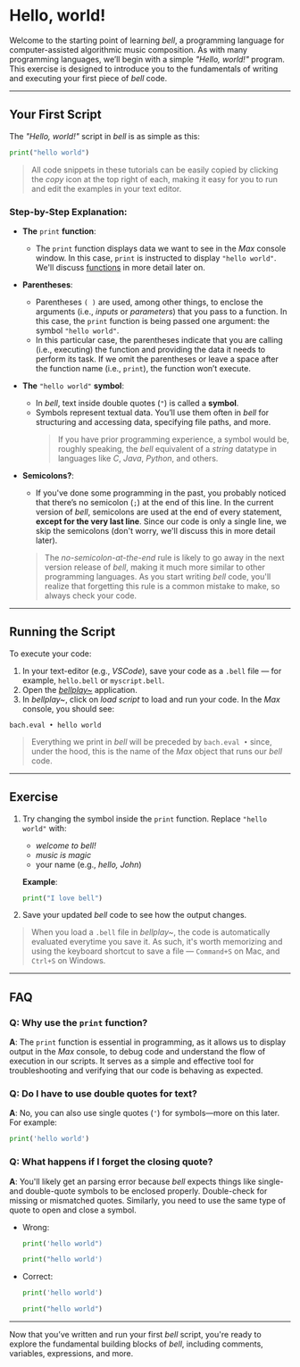 # Hello, world!

Welcome to the starting point of learning _bell_, a programming language for computer-assisted algorithmic music composition. As with many programming languages, we’ll begin with a simple _"Hello, world!"_ program. This exercise is designed to introduce you to the fundamentals of writing and executing your first piece of _bell_ code.

---

## Your First Script

The _"Hello, world!"_ script in _bell_ is as simple as this:

```py
print("hello world")
```

> All code snippets in these tutorials can be easily copied by clicking the _copy_ icon at the top right of each, making it easy for you to run and edit the examples in your text editor.

### Step-by-Step Explanation:

- **The** `print` **function**:
  - The `print` function displays data we want to see in the _Max_ console window. In this case, `print` is instructed to display `"hello world"`. We'll discuss [functions](07_functions.md) in more detail later on.
- **Parentheses**:
  - Parentheses `( )` are used, among other things, to enclose the arguments (i.e., _inputs_ or _parameters_) that you pass to a function. In this case, the `print` function is being passed one argument: the symbol `"hello world"`.
  - In this particular case, the parentheses indicate that you are calling (i.e., executing) the function and providing the data it needs to perform its task. If we omit the parentheses or leave a space after the function name (i.e., `print`), the function won’t execute.
- **The** `"hello world"` **symbol**:
  - In _bell_, text inside double quotes (`"`) is called a **symbol**.
  - Symbols represent textual data. You’ll use them often in _bell_ for structuring and accessing data, specifying file paths, and more.
    > If you have prior programming experience, a symbol would be, roughly speaking, the _bell_ equivalent of a _string_ datatype in languages like _C_, _Java_, _Python_, and others.
- **Semicolons?**:

  - If you've done some programming in the past, you probably noticed that there’s no semicolon (`;`) at the end of this line. In the current version of _bell_, semicolons are used at the end of every statement, **except for the very last line**. Since our code is only a single line, we skip the semicolons (don't worry, we'll discuss this in more detail later).

  > The _no-semicolon-at-the-end_ rule is likely to go away in the next version release of _bell_, making it much more similar to other programming languages. As you start writing _bell_ code, you'll realize that forgetting this rule is a common mistake to make, so always check your code.

---

## Running the Script

To execute your code:

1. In your text-editor (e.g., _VSCode_), save your code as a `.bell` file — for example, `hello.bell` or `myscript.bell`.
2. Open the [_bellplay~_](https://github.com/felipetovarhenao/bellplay/releases/latest) application.
3. In _bellplay~_, click on _load script_ to load and run your code. In the _Max_ console, you should see:

```
bach.eval • hello world
```

> Everything we print in _bell_ will be preceded by `bach.eval •` since, under the hood, this is the name of the _Max_ object that runs our _bell_ code.

---

## Exercise

1. Try changing the symbol inside the `print` function. Replace `"hello world"` with:

   - _welcome to bell!_
   - _music is magic_
   - your name (e.g., _hello, John_)

   **Example**:

   ```py
   print("I love bell")
   ```

2. Save your updated _bell_ code to see how the output changes.

> When you load a `.bell` file in _bellplay~_, the code is automatically evaluated everytime you save it. As such, it's worth memorizing and using the keyboard shortcut to save a file — `Command+S` on Mac, and `Ctrl+S` on Windows.

---

## FAQ

### Q: Why use the `print` function?

**A**: The `print` function is essential in programming, as it allows us to display output in the _Max_ console, to debug code and understand the flow of execution in our scripts. It serves as a simple and effective tool for troubleshooting and verifying that our code is behaving as expected.

### Q: Do I have to use double quotes for text?

**A**: No, you can also use single quotes (`'`) for symbols—more on this later. For example:

```py
print('hello world')
```

### Q: What happens if I forget the closing quote?

**A**: You'll likely get an parsing error because _bell_ expects things like single- and double-quote symbols to be enclosed properly. Double-check for missing or mismatched quotes. Similarly, you need to use the same type of quote to open and close a symbol.

- Wrong:

  ```py
  print('hello world")
  ```

  ```py
  print("hello world')
  ```

- Correct:

  ```py
  print('hello world')
  ```

  ```py
  print("hello world")
  ```

---

Now that you’ve written and run your first _bell_ script, you're ready to explore the fundamental building blocks of _bell_, including comments, variables, expressions, and more.
